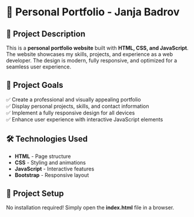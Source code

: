 # 💼 Personal Portfolio - Janja Badrov  

## 📌 Project Description  
This is a **personal portfolio website** built with **HTML, CSS, and JavaScript**. The website showcases my skills, projects, and experience as a web developer. The design is modern, fully responsive, and optimized for a seamless user experience.  

## 🎯 Project Goals  
✅ Create a professional and visually appealing portfolio  
✅ Display personal projects, skills, and contact information  
✅ Implement a fully responsive design for all devices  
✅ Enhance user experience with interactive JavaScript elements  

## 🛠️ Technologies Used  
- **HTML** - Page structure  
- **CSS** - Styling and animations  
- **JavaScript** - Interactive features  
- **Bootstrap**  - Responsive layout  

## 🚀 Project Setup  
No installation required! Simply open the **index.html** file in a browser.  

